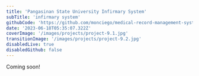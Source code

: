 ```yaml
---
title: 'Pangasinan State University Infirmary System'
subTitle: 'infirmary system'
githubCode: 'https://github.com/monciego/medical-record-management-system'
date: '2023-06-18T05:35:07.322Z'
coverImage: '/images/projects/project-9.1.jpg'
transitionImage: '/images/projects/project-9.2.jpg'
disabledLive: true
disabledGithub: false
---
```


Coming soon!
